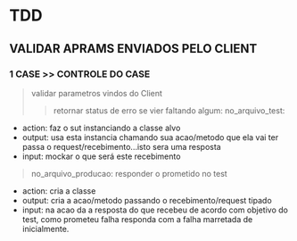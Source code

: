 # TDD
## VALIDAR APRAMS ENVIADOS PELO CLIENT

### 1 CASE >> CONTROLE DO CASE
> validar parametros vindos do Client
> > retornar status de erro se vier faltando algum:
> no_arquivo_test:
- action: faz o sut instanciando a classe alvo
- output: usa esta instancia chamando sua acao/metodo que ela vai ter passa o request/recebimento...isto sera uma resposta
- input: mockar o que será este recebimento

> no_arquivo_producao: responder o prometido no test
- action: cria a classe
- output: cria a acao/metodo passando o recebimento/request tipado
- input: na acao da a resposta do que recebeu de acordo com objetivo do test, como prometeu falha responda com a falha marretada de inicialmente.
